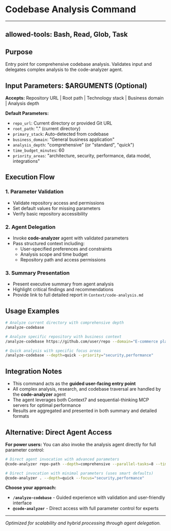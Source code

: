 # Codebase Analysis Command

---
allowed-tools: Bash, Read, Glob, Task
---

## Purpose
Entry point for comprehensive codebase analysis. Validates input and delegates complex analysis to the code-analyzer agent.

## Input Parameters: $ARGUMENTS (Optional)
**Accepts:** Repository URL | Root path | Technology stack | Business domain | Analysis depth

**Default Parameters:**
- `repo_url`: Current directory or provided Git URL
- `root_path`: "." (current directory)
- `primary_stack`: Auto-detected from codebase
- `business_domain`: "General business application"
- `analysis_depth`: "comprehensive" (or "standard", "quick")
- `time_budget_minutes`: 60
- `priority_areas`: "architecture, security, performance, data model, integrations"

## Execution Flow

### 1. Parameter Validation
- Validate repository access and permissions
- Set default values for missing parameters
- Verify basic repository accessibility

### 2. Agent Delegation
- Invoke **code-analyzer** agent with validated parameters
- Pass structured context including:
  - User-specified preferences and constraints
  - Analysis scope and time budget
  - Repository path and access permissions

### 3. Summary Presentation
- Present executive summary from agent analysis
- Highlight critical findings and recommendations
- Provide link to full detailed report in `Context/code-analysis.md`

## Usage Examples

```bash
# Analyze current directory with comprehensive depth
/analyze-codebase

# Analyze specific repository with business context
/analyze-codebase https://github.com/user/repo --domain="E-commerce platform"

# Quick analysis with specific focus areas
/analyze-codebase --depth=quick --priority="security,performance"
```

## Integration Notes

- This command acts as the **guided user-facing entry point**
- All complex analysis, research, and codebase traversal are handled by the **code-analyzer** agent
- The agent leverages both Context7 and sequential-thinking MCP servers for optimal performance
- Results are aggregated and presented in both summary and detailed formats

## Alternative: Direct Agent Access

**For power users:** You can also invoke the analysis agent directly for full parameter control:

```bash
# Direct agent invocation with advanced parameters
@code-analyzer repo-path --depth=comprehensive --parallel-tasks=8 --time-budget=120

# Direct invocation with minimal parameters (uses smart defaults)  
@code-analyzer . --depth=quick --focus="security,performance"
```

**Choose your approach:**
- **`/analyze-codebase`** - Guided experience with validation and user-friendly interface
- **`@code-analyzer`** - Direct access with full parameter control for experts

---

*Optimized for scalability and hybrid processing through agent delegation.*